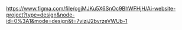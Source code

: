 https://www.figma.com/file/cgjMJKu5X6SnOc9BhWFHjH/Ai-website-project?type=design&node-id=0%3A1&mode=design&t=7vizjJ2bvrzeVWUb-1
